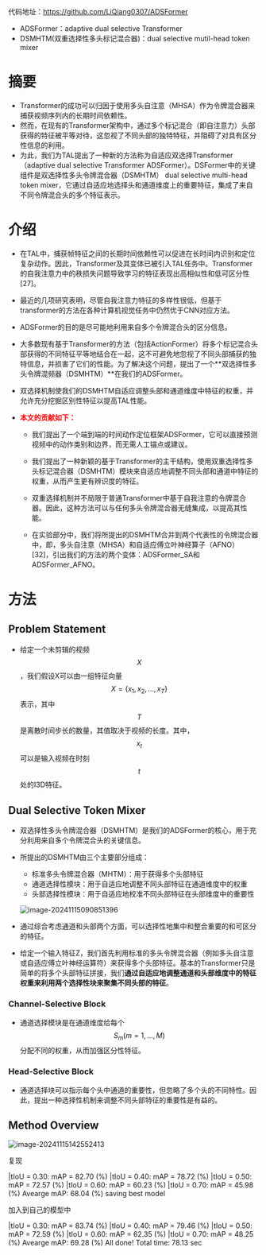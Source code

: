 代码地址：https://github.com/LiQiang0307/ADSFormer

* ADSFormer：adaptive dual selective Transformer
* DSMHTM(双重选择性多头标记混合器)：dual selective mutil-head token mixer



# 摘要

* Transformer的成功可以归因于使用多头自注意（MHSA）作为令牌混合器来捕获视频序列内的长期时间依赖性。
* 然而，在现有的Transformer架构中，通过多个标记混合（即自注意力）头部获得的特征被平等对待，这忽视了不同头部的独特特征，并阻碍了对具有区分性信息的利用。
* 为此，我们为TAL提出了一种新的方法称为自适应双选择Transformer（adaptive dual selective Transformer ADSFormer）。DSFormer中的关键组件是双选择性多头令牌混合器（DSMHTM） dual selective multi-head token mixer，它通过自适应地选择头和通道维度上的重要特征，集成了来自不同令牌混合头的多个特征表示。





# 介绍

* 在TAL中，捕获帧特征之间的长期时间依赖性可以促进在长时间内识别和定位复杂动作。因此，Transformer及其变体已被引入TAL任务中。Transformer的自我注意力中的秩损失问题导致学习的特征表现出高相似性和低可区分性[27]。
* 最近的几项研究表明，尽管自我注意力特征的多样性很低，但基于transformer的方法在各种计算机视觉任务中仍然优于CNN对应方法。
* ADSFormer的目的是尽可能地利用来自多个令牌混合头的区分信息。
* 大多数现有基于Transformer的方法（包括ActionFormer）将多个标记混合头部获得的不同特征平等地结合在一起，这不可避免地忽视了不同头部捕获的独特信息，并损害了它们的性能。为了解决这个问题，提出了一个**双选择性多头令牌混频器（DSMHTM）**在我们的ADSFormer。
* 双选择机制使我们的DSMHTM自适应调整头部和通道维度中特征的权重，并允许充分挖掘区别性特征以提高TAL性能。

* <span style="color:red;">**本文的贡献如下：**</span>

  * 我们提出了一个端到端的时间动作定位框架ADSFormer，它可以直接预测视频中的动作类别和边界，而无需人工锚点或建议。

  * 我们提出了一种新颖的基于Transformer的主干结构，使用双重选择性多头标记混合器（DSMHTM）模块来自适应地调整不同头部和通道中特征的权重，从而产生更有辨识度的特征。
  * 双重选择机制并不局限于普通Transformer中基于自我注意的令牌混合器。因此，这种方法可以与任何多头令牌混合器无缝集成，以提高其性能。
  * 在实验部分中，我们将所提出的DSMHTM合并到两个代表性的令牌混合器中，即，多头自注意（MHSA）和自适应傅立叶神经算子（AFNO）[32]，引出我们的方法的两个变体：ADSFormer_SA和ADSFormer_AFNO。





# 方法

## Problem Statement

* 给定一个未剪辑的视频$$X$$，我们假设X可以由一组特征向量$$X=\{x_1,x_2,...,x_T\}$$表示，其中$$T$$是离散时间步长的数量，其值取决于视频的长度。其中，$$x_t$$可以是输入视频在时刻$$t$$处的I3D特征。

## Dual Selective Token Mixer

* 双选择性多头令牌混合器（DSMHTM）是我们的ADSFormer的核心，用于充分利用来自多个令牌混合头的关键信息。

* 所提出的DSMHTM由三个主要部分组成：

  * 标准多头令牌混合器（MHTM）：用于获得多个头部特征
  * 通道选择性模块：用于自适应地调整不同头部特征在通道维度中的权重
  * 头部选择性模块：用于自适应地校准不同头部特征在头部维度中的重要性

  ![image-20241115090851396](C:\Users\PC\AppData\Roaming\Typora\typora-user-images\image-20241115090851396.png)

* 通过综合考虑通道和头部两个方面，可以选择性地集中和整合重要的和可区分的特征。
* 给定一个输入特征Z，我们首先利用标准的多头令牌混合器（例如多头自注意或自适应傅立叶神经运算符）来获得多个头部特征。基本的Transformer只是简单的将多个头部特征拼接，我们**通过自适应地调整通道和头部维度中的特征权重来利用两个选择性块来聚集不同头部的特征**。

### Channel-Selective Block

* 通道选择模块是在通道维度给每个$$S_m(m=1,...,M)$$分配不同的权重，从而加强区分性特征。

### Head-Selective Block

* 通道选择块可以指示每个头中通道的重要性，但忽略了多个头的不同特性。因此，提出一种选择性机制来调整不同头部特征的重要性是有益的。

## Method Overview

![image-20241115142552413](C:\Users\PC\AppData\Roaming\Typora\typora-user-images\image-20241115142552413.png)







复现

|tIoU = 0.30: mAP = 82.70 (%)
|tIoU = 0.40: mAP = 78.72 (%)
|tIoU = 0.50: mAP = 72.57 (%)
|tIoU = 0.60: mAP = 60.23 (%)
|tIoU = 0.70: mAP = 45.98 (%)
Avearge mAP: 68.04 (%)
saving best model





加入到自己的模型中

|tIoU = 0.30: mAP = 83.74 (%)
|tIoU = 0.40: mAP = 79.46 (%)
|tIoU = 0.50: mAP = 72.59 (%)
|tIoU = 0.60: mAP = 62.35 (%)
|tIoU = 0.70: mAP = 48.25 (%)
Avearge mAP: 69.28 (%)
All done! Total time: 78.13 sec
